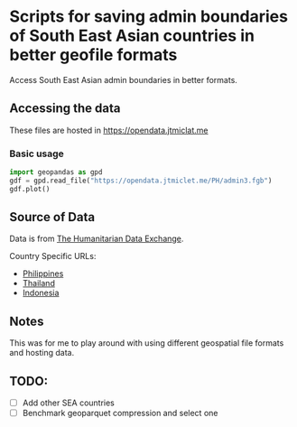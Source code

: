 # Scripts for saving admin boundaries of South East Asian countries in better geofile formats

Access South East Asian admin boundaries in better formats.

## Accessing the data

These files are hosted in https://opendata.jtmiclat.me

### Basic usage

```python
import geopandas as gpd
gdf = gpd.read_file("https://opendata.jtmiclet.me/PH/admin3.fgb")
gdf.plot()
```

## Source of Data

Data is from [The Humanitarian Data Exchange](https://data.humdata.org/).

Country Specific URLs:

- [Philippines](https://data.humdata.org/dataset/cod-ab-phl)
- [Thailand](https://data.humdata.org/dataset/cod-ab-tha)
- [Indonesia](https://data.humdata.org/dataset/cod-ab-ind)

## Notes

This was for me to play around with using different geospatial file formats and hosting data.

## TODO:

- [ ] Add other SEA countries
- [ ] Benchmark geoparquet compression and select one
